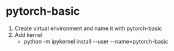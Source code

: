 # pytorch-basic

<!-- https://github.com/mctosima/pengantarDLpytorch -->
<!-- https://pytorch.org/tutorials/beginner/basics/intro.html -->
<!-- https://deeplearninguniversity.com/pytorch -->
<!-- https://machinelearningknowledge.ai/complete-tutorial-for-torch-mean-to-find-tensor-mean-in-pytorch/ -->

1. Create virtual environment and name it with pytorch-basic
2. Add kernel
    - python -m ipykernel install --user --name=pytorch-basic
